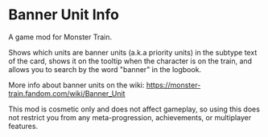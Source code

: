 # Banner Unit Info

A game mod for Monster Train.

Shows which units are banner units (a.k.a priority units) in the subtype text of the card, shows it on the tooltip when the character is on the train, and allows you to search by the word "banner" in the logbook.

More info about banner units on the wiki:
https://monster-train.fandom.com/wiki/Banner_Unit

This mod is cosmetic only and does not affect gameplay, so using this does not restrict you from any meta-progression, achievements, or multiplayer features.
